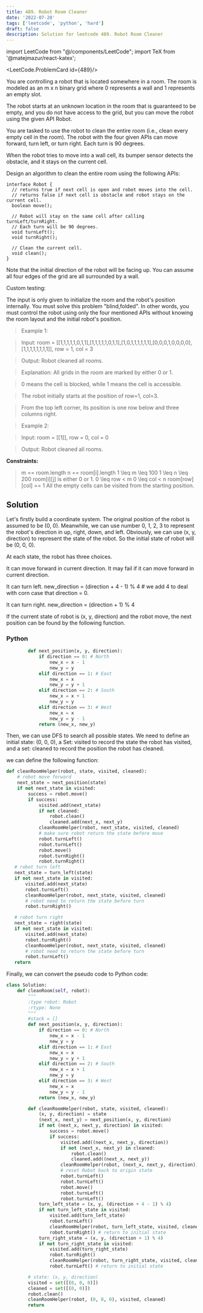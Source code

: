 ```yaml
---
title: 489. Robot Room Cleaner
date: '2022-07-28'
tags: ['leetcode', 'python', 'hard']
draft: false
description: Solution for leetcode 489. Robot Room Cleaner
---
```

import LeetCode from "@/components/LeetCode";
import TeX from '@matejmazur/react-katex';

<LeetCode.ProblemCard id={489}/>
 
You are controlling a robot that is located somewhere in a room. The room is modeled as an m x n binary grid where 0 represents a wall and 1 represents an empty slot.

The robot starts at an unknown location in the room that is guaranteed to be empty, and you do not have access to the grid, but you can move the robot using the given API Robot.

You are tasked to use the robot to clean the entire room (i.e., clean every empty cell in the room). The robot with the four given APIs can move forward, turn left, or turn right. Each turn is 90 degrees.

When the robot tries to move into a wall cell, its bumper sensor detects the obstacle, and it stays on the current cell.

Design an algorithm to clean the entire room using the following APIs:
```
interface Robot {
  // returns true if next cell is open and robot moves into the cell.
  // returns false if next cell is obstacle and robot stays on the current cell.
  boolean move();

  // Robot will stay on the same cell after calling turnLeft/turnRight.
  // Each turn will be 90 degrees.
  void turnLeft();
  void turnRight();

  // Clean the current cell.
  void clean();
}
```
Note that the initial direction of the robot will be facing up. You can assume all four edges of the grid are all surrounded by a wall.

 

Custom testing:

The input is only given to initialize the room and the robot's position internally. You must solve this problem "blind,folded". In other words, you must control the robot using only the four mentioned APIs without knowing the room layout and the initial robot's position.

 

 > Example 1:


 > Input: room = [[1,1,1,1,1,0,1,1],[1,1,1,1,1,0,1,1],[1,0,1,1,1,1,1,1],[0,0,0,1,0,0,0,0],[1,1,1,1,1,1,1,1]], row = 1, col = 3

 > Output: Robot cleaned all rooms.

 > Explanation: All grids in the room are marked by either 0 or 1.

 > 0 means the cell is blocked, while 1 means the cell is accessible.

 > The robot initially starts at the position of row=1, col=3.

 > From the top left corner, its position is one row below and three columns right.

 > Example 2:

 > Input: room = [[1]], row = 0, col = 0

 > Output: Robot cleaned all rooms.
 

**Constraints:**

 > m <TeX>==</TeX> room.length
 > n <TeX>==</TeX> room[i].length
 > 1 <TeX>\leq</TeX> m <TeX>\leq</TeX> 100
 > 1 <TeX>\leq</TeX> n <TeX>\leq</TeX> 200
 > room[i][j] is either 0 or 1.
 > 0 <TeX>\leq</TeX> row < m
 > 0 <TeX>\leq</TeX> col < n
 > room[row][col] <TeX>==</TeX> 1
 > All the empty cells can be visited from the starting position.


## Solution
Let's firstly build a coordinate system. The original position of the robot is assumed to be (0, 0). Meanwhile, we can use number 0, 1, 2, 3 to represent the robot's direction in up, right, down, and left. Obviously, we can use (x, y, direction) to represent the state of the robot. So the initial state of robot will be (0, 0, 0). 

At each state, the robot has three choices. 

It can move forward in current direction. It may fail if it can move forward in current direction.

It can turn left.  new_direction = (direction + 4 - 1) % 4 # we add 4 to deal with corn case that direction = 0. 

It can turn right.  new_direction = (direction + 1) % 4

If the current state of robot is (x, y, direction) and the robot move, the next position can be found by the following function.

### Python
```python
        def next_position(x, y, direction):
            if direction == 0: # North
                new_x = x - 1
                new_y = y
            elif direction == 1: # East
                new_x = x
                new_y = y + 1
            elif direction == 2: # South
                new_x = x + 1
                new_y = y
            elif direction == 3: # West
                new_x = x
                new_y = y - 1
            return (new_x, new_y)
```
Then, we can use DFS to search all possible states. We need to define an initial state: (0, 0, 0), a Set: visited to record the state the robot has visited, and a set: cleaned to record the position the robot has cleaned.

we can define the following function:

```python
def cleanRoomHelper(robot, state, visited, cleaned): 
    # robot move forward
    next_state = next_position(state)
    if not next_state in visited:
        success = robot.move()
        if success:
            visited.add(next_state)
            if not cleaned:
                robot.clean()
                cleaned.add(next_x, next_y)
            cleanRoomHelper(robot, next_state, visited, cleaned)
            # make sure robot return the state before move
            robot.turnLeft()
            robot.turnLeft()
            robot.move()
            robot.turnRight()
            robot.turnRight()
   # robot turn left
   next_state = turn_left(state)
   if not next_state in visited:
       visited.add(next_state)
       robot.turnLeft()
       cleanRoomHelper(robot, next_state, visited, cleaned)
       # robot need to return the state before turn
       robot.turnRight()

   # robot turn right
   next_state = right(state)
   if not next_state in visited:
       visited.add(next_state)
       robot.turnRight()
       cleanRoomHelper(robot, next_state, visited, cleaned)
       # robot need to return the state before turn
       robot.turnLeft()
   return
```
Finally, we can convert the pseudo code to Python code:

```python
class Solution:
    def cleanRoom(self, robot):
        """
        :type robot: Robot
        :rtype: None
        """
        #stack = []
        def next_position(x, y, direction):
            if direction == 0: # North
                new_x = x - 1
                new_y = y
            elif direction == 1: # East
                new_x = x
                new_y = y + 1
            elif direction == 2: # South
                new_x = x + 1
                new_y = y
            elif direction == 3: # West
                new_x = x
                new_y = y - 1
            return (new_x, new_y)

        def cleanRoomHelper(robot, state, visited, cleaned):
            (x, y, direction) = state
            (next_x, next_y) = next_position(x, y, direction)
            if not (next_x, next_y, direction) in visited:
                success = robot.move()
                if success:
                    visited.add((next_x, next_y, direction))
                    if not (next_x, next_y) in cleaned:
                        robot.clean()
                        cleaned.add((next_x, next_y))
                    cleanRoomHelper(robot, (next_x, next_y, direction), visited, cleaned)
                    # reset Robot back to origin state
                    robot.turnLeft()
                    robot.turnLeft()
                    robot.move()
                    robot.turnLeft()
                    robot.turnLeft()
            turn_left_state = (x, y, (direction + 4 - 1) % 4)
            if not turn_left_state in visited:
                visited.add(turn_left_state)
                robot.turnLeft()
                cleanRoomHelper(robot, turn_left_state, visited, cleaned)
                robot.turnRight() # return to initial state
            turn_right_state = (x, y, (direction + 1) % 4)
            if not turn_right_state in visited:
                visited.add(turn_right_state)
                robot.turnRight()
                cleanRoomHelper(robot, turn_right_state, visited, cleaned)
                robot.turnLeft() # return to initial state

        # state: (x, y, direction)
        visited = set([(0, 0, 0)])
        cleaned = set([(0, 0)])
        robot.clean()
        cleanRoomHelper(robot, (0, 0, 0), visited, cleaned)        
        return    
            
```
